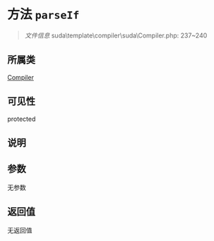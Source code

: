 # 方法 `parseIf`

> *文件信息* suda\template\compiler\suda\Compiler.php: 237~240

## 所属类 

[Compiler](../Compiler.md)

## 可见性

 protected 

## 说明



## 参数


无参数


## 返回值

无返回值
